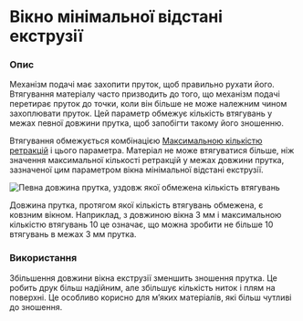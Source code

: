 Вікно мінімальної відстані екструзії
====

### **Опис**

Механізм подачі має захопити пруток, щоб правильно рухати його. Втягування матеріалу часто призводить до того, що механізм подачі перетирає пруток до точки, коли він більше не може належним чином захоплювати пруток. Цей параметр обмежує кількість втягувань у межах певної довжини прутка, щоб запобігти такому його зношенню.

Втягування обмежується комбінацією [Максимальною кількістю ретракцій](retraction_count_max.md) і цього параметра. Матеріал не може втягуватися більше, ніж значення максимальної кількості ретракцій у межах довжини прутка, зазначеної цим параметром вікна мінімальної відстані екструзії.

![Певна довжина прутка, уздовж якої обмежена кількість втягувань](../images/retraction_count_max.svg)

Довжина прутка, протягом якої кількість втягувань обмежена, є ковзним вікном. Наприклад, з довжиною вікна 3 мм і максимальною кількістю втягувань 10 це означає, що  можна зробити не більше 10 втягувань в межах 3 мм прутка.

### **Використання**

Збільшення довжини вікна екструзії зменшить зношення прутка. Це робить друк більш надійним, але збільшує кількість ниток і плям на поверхні. Це особливо корисно для м’яких матеріалів, які більш чутливі до зношення.
